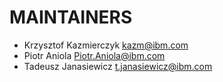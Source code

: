 # MAINTAINERS

- Krzysztof Kazmierczyk <kazm@ibm.com>
- Piotr Aniola <Piotr.Aniola@ibm.com>
- Tadeusz Janasiewicz <t.janasiewicz@ibm.com>

